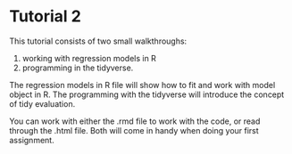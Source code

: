 # Tutorial 2

This tutorial consists of two small walkthroughs:

1. working with regression models in R
2. programming in the tidyverse. 

The regression models in R file will show how to fit and work with model object in R. The programming with the tidyverse will introduce the concept of tidy evaluation. 

You can work with either the .rmd file to work with the code, or read through the .html file. Both will come in handy when doing your first assignment. 